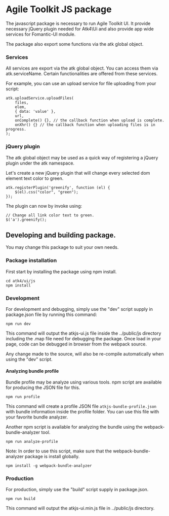# Agile Toolkit JS package

The javascript package is necessary to run Agile Toolkit UI. It provide necessary
jQuery plugin needed for Atk4\Ui and also provide app wide services for Fomantic-UI module.

The package also export some functions via the atk global object.

### Services

All services are export via the atk global object. You can access them via atk.serviceName.
Certain functionalities are offered from these services.

For example, you can use an upload service for file uploading from your script:

```
atk.uploadService.uploadFiles(
    files,
    elem,
    { data: 'value' },
    url,
    onComplete() {}, // the callback function when upload is complete.
    onXhr() {} // the callback function when uploading files is in progress.
);
```

### jQuery plugin

The atk global object may be used as a quick way of registering a jQuery plugin under the atk namespace.

Let's create a new jQuery plugin that will change every selected dom element text color to green.

```
atk.registerPlugin('greenify', function (el) {
    $(el).css("color", "green");
});
```

The plugin can now by invoke using:

```
// Change all link color text to green.
$('a').greenify();
```

## Developing and building package.

You may change this package to suit your own needs.

### Package installation

First start by installing the package using npm install.

```
cd atk4/ui/js
npm install
```

### Development

For development and debugging, simply use the "dev" script supply in package.json file by running this command:

```
npm run dev
```

This command will output the atkjs-ui.js file inside the ../public/js directory including the .map file need for debugging
the package. Once load in your page, code can be debugged in browser from the webpack source.

Any change made to the source, will also be re-compile automatically when using the "dev" script.

#### Analyzing bundle profile

Bundle profile may be analyze using various tools. npm script are available for producing
the JSON file for this.

```
npm run profile
```

This command will create a profile JSON file `atkjs-bundle-profile.json` with bundle information inside the profile folder. You can use this file with your
favorite bundle analyzer.

Another npm script is available for analyzing the bundle using the webpack-bundle-analyzer tool.

```
npm run analyze-profile
```

Note: In order to use this script, make sure that the webpack-bundle-analyzer package is install
globally.

```
npm install -g webpack-bundle-analyzer
```

### Production

For production, simply use the "build" script supply in package.json.

```
npm run build
```

This command will output the atkjs-ui.min.js file in ../public/js directory.
